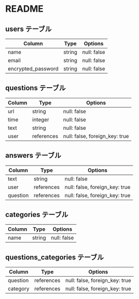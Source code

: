 # README

## users テーブル

| Column             | Type   | Options     |
| ------------------ | ------ | ----------- |
| name               | string | null: false |
| email              | string | null: false |
| encrypted_password | string | null: false |

## questions テーブル

| Column | Type       | Options                        |
| ------ | ---------- | ------------------------------ |
| url    | string     | null: false                    |
| time   | integer    | null: false                    |
| text   | string     | null: false                    |
| user   | references | null: false, foreign_key: true |

## answers テーブル

| Column   | Type       | Options                        |
| -------- | ---------- | ------------------------------ |
| text     | string     | null: false                    |
| user     | references | null: false, foreign_key: true |
| question | references | null: false, foreign_key: true |

## categories テーブル

| Column  | Type       | Options                        |
| ------- | ---------- | ------------------------------ |
| name    | string     | null: false                    |

## questions_categories テーブル

| Column    | Type       | Options                        |
| --------- | ---------- | ------------------------------ |
| question  | references | null: false, foreign_key: true |
| category  | references | null: false, foreign_key: true |
